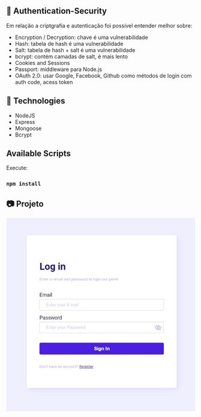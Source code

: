 ## 📁 Authentication-Security

Em relação a criptgrafia e autenticação foi possível entender melhor sobre:
- Encryption / Decryption: chave é uma vulnerabilidade
- Hash: tabela de hash é uma vulnerabilidade
- Salt: tabela de hash + salt é uma vulnerabilidade
- bcrypt: contém camadas de salt, é mais lento
- Cookies and Sessions
- Passport: middleware para Node.js
- OAuth 2.0: usar Google, Facebook, Github como métodos de login com auth code, acess token

## :rocket: Technologies
- NodeJS
- Express
- Mongoose
- Bcrypt

## Available Scripts
Execute:
### `npm install`

## :camera: Projeto
<div align="center">
    <img src="login.JPG">
<div>

